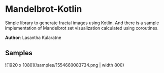 # Mandelbrot-Kotlin
Simple library to generate fractal images using Kotlin. And there is a sample implementation of Mandelbrot set visualization calculated using coroutines.

**Author**: Lasantha Kularatne

## Samples

![1920 x 1080](/samples/1554660083734.png | width 800)
